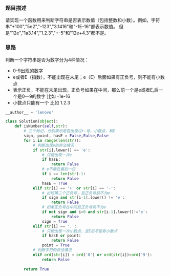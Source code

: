 ### 题目描述

请实现一个函数用来判断字符串是否表示数值（包括整数和小数）。例如，字符串"+100","5e2","-123","3.1416"和"-1E-16"都表示数值。 但是"12e","1a3.14","1.2.3","+-5"和"12e+4.3"都不是。

### 思路

判断一个字符串是否为数字分为4种情况：

- 0-9出现的数字
- e或者E（指数），不能出现在末尾；e（E）后面如果有正负号，则不能有小数点
- 表示正负，不能在末尾出现，正负号如果在中间，那么前一个是e或者E,后一个是0—9的数字 比如 -1e-16
- 小数点只能有一个 比如 1.2.3

```python
__author__ = 'lenovo'

class Solution(object):
    def isNumber(self,str):
        # 三个标记，分别表示是否出现过+-号，小数点，和E
        sign, point, hasE = False,False,False
        for i in range(len(str)):
            # 判断出现e的非法情况
            if str[i].lower() == 'e':
                # 只能出现一次e
                if hasE:
                    return False
                # e不能在最后一位
                if i == len(str)-1:
                    return False
                hasE = True
            elif str[i] == '+' or str[i] == '-':
                # 出现第二个正负号，且正负号前不为e
                if sign and str[i-1].lower() != 'e':
                    return False
                # 如果正负号在中间且正负号前不为e
                if not sign and i>0 and str[i-1].lower()!='e':
                    return False
                sign = True
            elif str[i] == '.':
                # 只能出现一次小数点，且E后不能有小数点
                if hasE or point:
                    return False
                point = True
            # 判断字符的非法情况
            elif ord(str[i]) < ord('0') or ord(str[i])>ord('9'):
                return False
            
        return True

```

